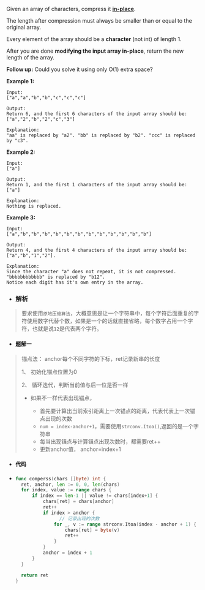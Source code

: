 Given an array of characters, compress it [**in-place**](https://en.wikipedia.org/wiki/In-place_algorithm).

The length after compression must always be smaller than or equal to the original array.

Every element of the array should be a **character** (not int) of length 1.

After you are done **modifying the input array in-place**, return the new length of the array.

 

**Follow up:**
Could you solve it using only O(1) extra space?

 

**Example 1:**

```
Input:
["a","a","b","b","c","c","c"]

Output:
Return 6, and the first 6 characters of the input array should be: ["a","2","b","2","c","3"]

Explanation:
"aa" is replaced by "a2". "bb" is replaced by "b2". "ccc" is replaced by "c3".
```

 

**Example 2:**

```
Input:
["a"]

Output:
Return 1, and the first 1 characters of the input array should be: ["a"]

Explanation:
Nothing is replaced.
```

 

**Example 3:**

```
Input:
["a","b","b","b","b","b","b","b","b","b","b","b","b"]

Output:
Return 4, and the first 4 characters of the input array should be: ["a","b","1","2"].

Explanation:
Since the character "a" does not repeat, it is not compressed. "bbbbbbbbbbbb" is replaced by "b12".
Notice each digit has it's own entry in the array.
```

- ### 解析

> 要求使用`原地压缩算法`，大概意思是让一个字符串中，每个字符后面重复的字符使用数字代替个数，如果是一个的话就直接省略，每个数字占用一个字符，也就是说`12`是代表两个字符。

- #### 题解一

> 锚点法： anchor每个不同字符的下标，ret记录新串的长度
>
> 1、 初始化锚点位置为0
>
> 2、 循环迭代，判断当前值与后一位是否一样
>
> - 如果不一样代表出现锚点，
>
>   - 首先要计算出当前索引距离上一次锚点的距离，代表代表上一次锚点出现的次数
>   - `num = index-anchor+1`，需要使用`strconv.Itoa()`,返回的是一个字符串
>   - 每当出现锚点与计算锚点出现次数时，都需要ret++
>   - 更新anchor值， anchor=index+1
>
>   

- #### 代码

- ```go
  func comperss(chars []byte) int {
  	ret, anchor, len := 0, 0, len(chars)
  	for index, value := range chars {
  		if index == len-1 || value != chars[index+1] {
  			chars[ret] = chars[anchor]
  			ret++
  			if index > anchor {
                  // 记录出现的次数
  				for _, v := range strconv.Itoa(index - anchor + 1) {
  					chars[ret] = byte(v)
  					ret++
  				}
  			}
  			anchor = index + 1
  		}
  	}
  
  	return ret
  }
  ```

  

